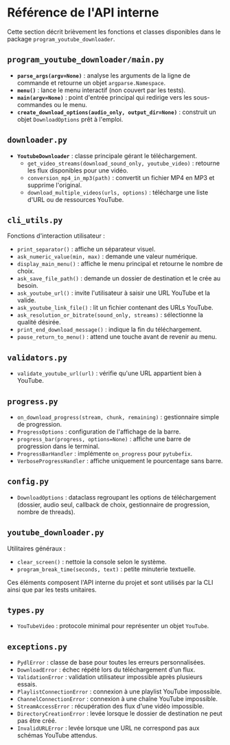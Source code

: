 # Référence de l'API interne

Cette section décrit brièvement les fonctions et classes disponibles dans le package `program_youtube_downloader`.

## `program_youtube_downloader/main.py`
- **`parse_args(argv=None)`** : analyse les arguments de la ligne de commande et retourne un objet `argparse.Namespace`.
- **`menu()`** : lance le menu interactif (non couvert par les tests).
- **`main(argv=None)`** : point d'entrée principal qui redirige vers les sous-commandes ou le menu.
- **`create_download_options(audio_only, output_dir=None)`** : construit un objet `DownloadOptions` prêt à l'emploi.

## `downloader.py`
- **`YoutubeDownloader`** : classe principale gérant le téléchargement.
  - `get_video_streams(download_sound_only, youtube_video)` : retourne les flux disponibles pour une vidéo.
  - `conversion_mp4_in_mp3(path)` : convertit un fichier MP4 en MP3 et supprime l'original.
  - `download_multiple_videos(urls, options)` : télécharge une liste d'URL ou de ressources YouTube.

## `cli_utils.py`
Fonctions d'interaction utilisateur :
- `print_separator()` : affiche un séparateur visuel.
- `ask_numeric_value(min, max)` : demande une valeur numérique.
- `display_main_menu()` : affiche le menu principal et retourne le nombre de choix.
- `ask_save_file_path()` : demande un dossier de destination et le crée au besoin.
- `ask_youtube_url()` : invite l'utilisateur à saisir une URL YouTube et la valide.
- `ask_youtube_link_file()` : lit un fichier contenant des URLs YouTube.
- `ask_resolution_or_bitrate(sound_only, streams)` : sélectionne la qualité désirée.
- `print_end_download_message()` : indique la fin du téléchargement.
- `pause_return_to_menu()` : attend une touche avant de revenir au menu.

## `validators.py`
- `validate_youtube_url(url)` : vérifie qu'une URL appartient bien à YouTube.

## `progress.py`
- `on_download_progress(stream, chunk, remaining)` : gestionnaire simple de progression.
- `ProgressOptions` : configuration de l'affichage de la barre.
- `progress_bar(progress, options=None)` : affiche une barre de progression dans le terminal.
- `ProgressBarHandler` : implémente `on_progress` pour `pytubefix`.
- `VerboseProgressHandler` : affiche uniquement le pourcentage sans barre.

## `config.py`
- `DownloadOptions` : dataclass regroupant les options de téléchargement (dossier, audio seul, callback de choix, gestionnaire de progression, nombre de threads).

## `youtube_downloader.py`
Utilitaires généraux :
- `clear_screen()` : nettoie la console selon le système.
- `program_break_time(seconds, text)` : petite minuterie textuelle.

Ces éléments composent l'API interne du projet et sont utilisés par la CLI ainsi que par les tests unitaires.

## `types.py`
- `YouTubeVideo` : protocole minimal pour représenter un objet `YouTube`.

## `exceptions.py`
- `PydlError` : classe de base pour toutes les erreurs personnalisées.
- `DownloadError` : échec répété lors du téléchargement d'un flux.
- `ValidationError` : validation utilisateur impossible après plusieurs essais.
- `PlaylistConnectionError` : connexion à une playlist YouTube impossible.
- `ChannelConnectionError` : connexion à une chaîne YouTube impossible.
- `StreamAccessError` : récupération des flux d'une vidéo impossible.
- `DirectoryCreationError` : levée lorsque le dossier de destination ne peut pas être créé.
- `InvalidURLError` : levée lorsque une URL ne correspond pas aux schémas YouTube attendus.

